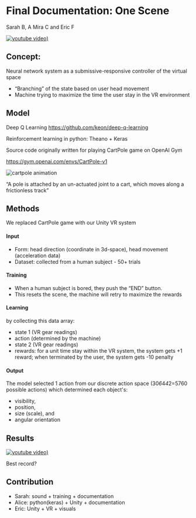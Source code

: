 # Final Documentation: One Scene
Sarah B, A Mira C and Eric F

[![youtube video](https://img.youtube.com/vi/zwdh9L1OKEc/0.jpg))](https://youtu.be/zwdh9L1OKEc)

## Concept:
Neural network system as a submissive-responsive controller of the virtual space

* “Branching” of the state based on user head movement
* Machine trying to maximize the time the user stay in the VR environment

## Model
Deep Q Learning
https://github.com/keon/deep-q-learning

Reinforcement learning in python: Theano + Keras

Source code originally written for playing CartPole game on OpenAI Gym

https://gym.openai.com/envs/CartPole-v1

![cartpole animation](https://keon.io/images/deep-q-learning/animation.gif)

“A pole is attached by an un-actuated joint to a cart, which moves along a frictionless track”

## Methods
We replaced CartPole game with our Unity VR system

#### Input
* Form: head direction (coordinate in 3d-space), head movement (acceleration data)
* Dataset: collected from a human subject - 50+ trials

#### Training
* When a human subject is bored, they push the “END” button.
* This resets the scene, the machine will retry to maximize the rewards

#### Learning
by collecting this data array:
* state 1 (VR gear readings)
* action (determined by the machine)
* state 2 (VR gear readings)
* rewards: for a unit time stay within the VR system, the system gets +1 reward; when terminated by the user, the system gets -10 penalty

#### Output
The model selected 1 action from our discrete action space (30*6*4*4*2=5760 possible actions)
which determined each object's:
* visibility,
* position,
* size (scale), and
* angular orientation

## Results

[![youtube video](https://img.youtube.com/vi/zwdh9L1OKEc/0.jpg))](https://youtu.be/zwdh9L1OKEc)

Best record?

## Contribution
* Sarah: sound + training + documentation
* Alice: python(keras) + Unity + documentation
* Eric: Unity + VR + visuals

